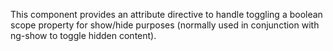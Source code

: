 This component provides an attribute directive to handle toggling a boolean
scope property for show/hide purposes (normally used in conjunction with
ng-show to toggle hidden content).
